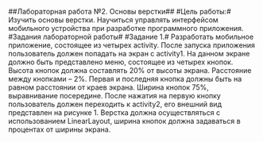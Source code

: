 ##Лабораторная работа №2. Основы верстки##
#Цель работы:#
Изучить основы верстки. Научиться управлять интерфейсом 
мобильного устройства при разработке программного приложения.
#Задания лабораторной работы#
#Задание 1.# Разработать мобильное приложение, состоящее из четырех 
activity. 
После запуска приложения пользователь должен попадать на экран с 
activity1. На данном экране должно быть представлено меню, состоящее из 
четырех кнопок. Высота кнопок должна составлять 20% от высоты экрана. 
Расстояние между кнопками – 2%. Первая и последняя кнопка должны быть 
на равном расстоянии от краев экрана. Ширина кнопок 75%, выравнивание 
посередине. 
После нажатия на первую кнопку пользователь должен переходить к 
activity2, его внешний вид представлен на рисунке 1. Верстка должна 
осуществляться с использованием LinearLayout, ширина кнопок должна 
задаваться в процентах от ширины экрана.
